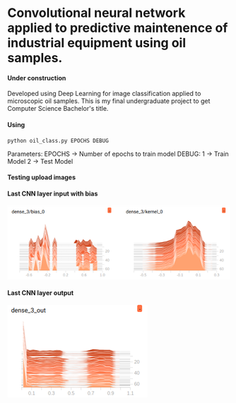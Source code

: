 # Convolutional neural network applied to predictive maintenence of industrial equipment using oil samples.

#### Under construction

Developed using Deep Learning for image classification applied to microscopic oil samples. This is my final undergraduate project to get Computer Science Bachelor's title.

#### Using
  ```
  python oil_class.py EPOCHS DEBUG
  ```
  
  Parameters:
  EPOCHS -> Number of epochs to train model
  DEBUG:
    1 -> Train Model
    2 -> Test Model


#### Testing upload images

#### Last CNN layer input with bias
![Last dense layer of CNN input with Bias](https://github.com/alexcolombari/cnn-oil-classification/blob/master/model_architecture/input_example.png)

#### Last CNN layer output
![Last dense layer of CNN output](https://github.com/alexcolombari/cnn-oil-classification/blob/master/model_architecture/output_example.png)
